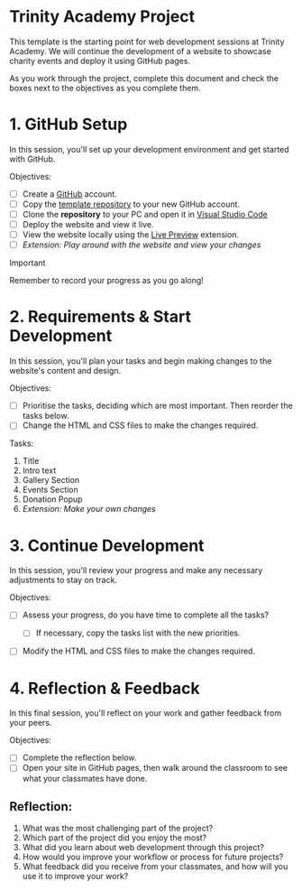 # Trinity Academy Project

This template is the starting point for web development sessions at Trinity Academy. We will continue the development of a website to showcase charity events and deploy it using GitHub pages.

As you work through the project, complete this document and check the boxes next to the objectives as you complete them.

# 1. GitHub Setup

In this session, you'll set up your development environment and get started with GitHub.

Objectives:

- [ ] Create a [GitHub](https://github.com/) account.
- [ ] Copy the [template repository](https://github.com/ethanbrews/charity-site-template/) to your new GitHub account.
- [ ] Clone the **repository** to your PC and open it in [Visual Studio Code](https://code.visualstudio.com/)
- [ ] Deploy the website and view it live.
- [ ] View the website locally using the [Live Preview](https://marketplace.visualstudio.com/items?itemName=ms-vscode.live-server) extension.
- [ ] *Extension: Play around with the website and view your changes*

> [!IMPORTANT]  
> Remember to record your progress as you go along!


# 2. Requirements & Start Development

In this session, you'll plan your tasks and begin making changes to the website's content and design.

Objectives: 

- [ ] Prioritise the tasks, deciding which are most important. Then reorder the tasks below.
- [ ] Change the HTML and CSS files to make the changes required.

Tasks:

1. Title
2. Intro text
2. Gallery Section
3. Events Section
4. Donation Popup
5. *Extension: Make your own changes*


# 3. Continue Development

In this session, you'll review your progress and make any necessary adjustments to stay on track.

Objectives:

- [ ] Assess your progress, do you have time to complete all the tasks?
    - [ ] If necessary, copy the tasks list with the new priorities.
- [ ] Modify the HTML and CSS files to make the changes required.


# 4. Reflection & Feedback

In this final session, you'll reflect on your work and gather feedback from your peers.

Objectives:

- [ ] Complete the reflection below.
- [ ] Open your site in GitHub pages, then walk around the classroom to see what your classmates have done.

## Reflection:

1. What was the most challenging part of the project?
2. Which part of the project did you enjoy the most?
3. What did you learn about web development through this project?
4. How would you improve your workflow or process for future projects?
5. What feedback did you receive from your classmates, and how will you use it to improve your work?
